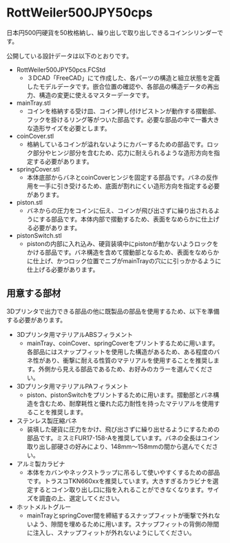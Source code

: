 # RottWeiler500JPY50cps
日本円500円硬貨を50枚格納し、繰り出しで取り出しできるコインシリンダーです。

公開している設計データは以下のとおりです。
* RottWeiler500JPY50pcs.FCStd
  * ３DCAD「FreeCAD」にて作成した、各パーツの構造と組立状態を定義したモデルデータです。嵌合位置の確認や、各部品の構造データの再出力、構造の変更に使えるマスターデータです。
* mainTray.stl
  * コインを格納する受け皿、コイン押し付けピストンが動作する摺動部、フックを掛けるリング等がついた部品です。必要な部品の中で一番大きな造形サイズを必要とします。
* coinCover.stl
  * 格納しているコインが溢れないようにカバーするための部品です。ロック部分やヒンジ部分を含むため、応力に耐えられるような造形方向を指定する必要があります。
* springCover.stl
  * 本体底部からバネとcoinCoverヒンジを固定する部品です。バネの反作用を一手に引き受けるため、底面が割れにくい造形方向を指定する必要があります。
* piston.stl
  * バネからの圧力をコインに伝え、コインが飛び出さずに繰り出されるようにする部品です。本体内部で摺動するため、表面をなめらかに仕上げる必要があります。
* pistonSwitch.stl
  * pistonの内部に入れ込み、硬貨装填中にpistonが動かないようロックをかける部品です。バネ構造を含めて摺動部となるため、表面をなめらかに仕上げ、かつロック位置でニブがmainTrayの穴にに引っかかるように仕上げる必要があります。

## 用意する部材
3Dプリンタで出力できる部品の他に既製品の部品を使用するため、以下を準備する必要があります。
* 3Dプリンタ用マテリアルABSフィラメント
  * mainTray、coinCover、springCoverをプリントするために用います。各部品にはスナップフィットを使用した構造があるため、ある程度のバネ性があり、衝撃に耐える性質のマテリアルを使用することを推奨します。外側から見える部品であるため、お好みのカラーを選んでください。
* 3Dプリンタ用マテリアルPAフィラメント
  * piston、pistonSwitchをプリントするために用います。摺動部とバネ構造を含むため、耐摩耗性と優れた応力耐性を持ったマテリアルを使用することを推奨します。
* ステンレス製圧縮バネ
  * 装填した硬貨に圧力をかけ、飛び出さずに繰り出せるようにするための部品です。ミスミFUR17-158-Aを推奨しています。バネの全長はコイン取り出し部硬さの好みにより、148mm～158mmの間から選んでください。
* アルミ製カラビナ
  * 本体をカバンやネックストラップに吊るして使いやすくするための部品です。トラスコTKN660xxを推奨しています。大きすぎるカラビナを選定するとコイン取り出し口に指を入れることができなくなります。サイズを調査の上、選定してください。
* ホットメルトグルー
  * mainTrayとspringCover間を締結するスナップフィットが衝撃で外れないよう、隙間を埋めるために用います。スナップフィットの背側の隙間に注入し、スナップフィットが外れないようにしてください。
